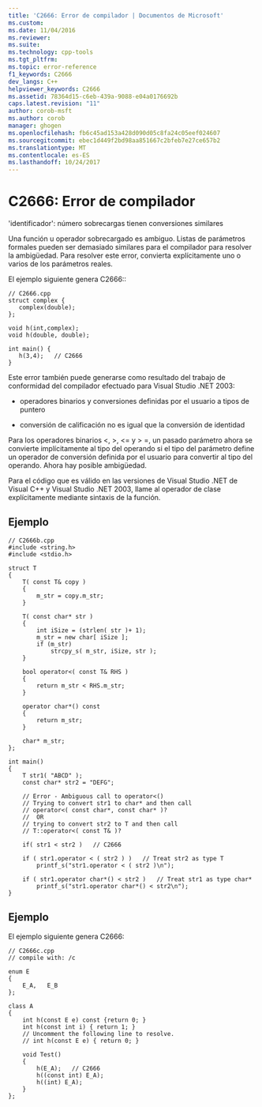 ```yaml
---
title: 'C2666: Error de compilador | Documentos de Microsoft'
ms.custom: 
ms.date: 11/04/2016
ms.reviewer: 
ms.suite: 
ms.technology: cpp-tools
ms.tgt_pltfrm: 
ms.topic: error-reference
f1_keywords: C2666
dev_langs: C++
helpviewer_keywords: C2666
ms.assetid: 78364d15-c6eb-439a-9088-e04a0176692b
caps.latest.revision: "11"
author: corob-msft
ms.author: corob
manager: ghogen
ms.openlocfilehash: fb6c45ad153a428d090d05c8fa24c05eef024607
ms.sourcegitcommit: ebec1d449f2bd98aa851667c2bfeb7e27ce657b2
ms.translationtype: MT
ms.contentlocale: es-ES
ms.lasthandoff: 10/24/2017
---
```

# <a name="compiler-error-c2666"></a>C2666: Error de compilador
'identificador': número sobrecargas tienen conversiones similares  
  
 Una función u operador sobrecargado es ambiguo.   Listas de parámetros formales pueden ser demasiado similares para el compilador para resolver la ambigüedad.  Para resolver este error, convierta explícitamente uno o varios de los parámetros reales.  
  
 El ejemplo siguiente genera C2666::  
  
```  
// C2666.cpp  
struct complex {  
   complex(double);  
};  
  
void h(int,complex);  
void h(double, double);  
  
int main() {  
   h(3,4);   // C2666  
}  
```  
  
 Este error también puede generarse como resultado del trabajo de conformidad del compilador efectuado para Visual Studio .NET 2003:  
  
-   operadores binarios y conversiones definidas por el usuario a tipos de puntero  
  
-   conversión de calificación no es igual que la conversión de identidad  
  
 Para los operadores binarios \<, >, \<= y > =, un pasado parámetro ahora se convierte implícitamente al tipo del operando si el tipo del parámetro define un operador de conversión definida por el usuario para convertir al tipo del operando. Ahora hay posible ambigüedad.  
  
 Para el código que es válido en las versiones de Visual Studio .NET de Visual C++ y Visual Studio .NET 2003, llame al operador de clase explícitamente mediante sintaxis de la función.  
  
## <a name="example"></a>Ejemplo  
  
```  
// C2666b.cpp  
#include <string.h>  
#include <stdio.h>  
  
struct T   
{  
    T( const T& copy )   
    {  
        m_str = copy.m_str;  
    }  
  
    T( const char* str )   
    {  
        int iSize = (strlen( str )+ 1);  
        m_str = new char[ iSize ];  
        if (m_str)  
            strcpy_s( m_str, iSize, str );  
    }  
  
    bool operator<( const T& RHS )   
    {  
        return m_str < RHS.m_str;  
    }  
  
    operator char*() const   
    {  
        return m_str;  
    }  
  
    char* m_str;  
};  
  
int main()   
{  
    T str1( "ABCD" );  
    const char* str2 = "DEFG";  
  
    // Error - Ambiguous call to operator<()  
    // Trying to convert str1 to char* and then call   
    // operator<( const char*, const char* )?  
    //  OR  
    // trying to convert str2 to T and then call  
    // T::operator<( const T& )?  
  
    if( str1 < str2 )   // C2666  
  
    if ( str1.operator < ( str2 ) )   // Treat str2 as type T  
        printf_s("str1.operator < ( str2 )\n");  
  
    if ( str1.operator char*() < str2 )   // Treat str1 as type char*  
        printf_s("str1.operator char*() < str2\n");  
}  
```  
  
## <a name="example"></a>Ejemplo  
 El ejemplo siguiente genera C2666:  
  
```  
// C2666c.cpp  
// compile with: /c  
  
enum E   
{  
    E_A,   E_B  
};  
  
class A   
{  
    int h(const E e) const {return 0; }  
    int h(const int i) { return 1; }  
    // Uncomment the following line to resolve.  
    // int h(const E e) { return 0; }  
  
    void Test()   
    {  
        h(E_A);   // C2666  
        h((const int) E_A);  
        h((int) E_A);  
    }  
};  
```
